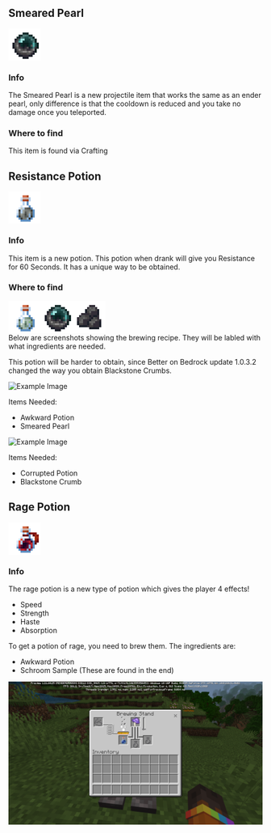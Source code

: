 
## Smeared Pearl
<div style="display: flex; align-items: center;">
  <img src="/Main/assets/smeared_pearl.png" alt="Example Image" width="64">
</div>

### Info
The Smeared Pearl is a new projectile item that works the same as an ender pearl, only difference is that the cooldown is reduced and you take no damage once you  teleported.
### Where to find
This item is found via Crafting

## Resistance Potion
<div style="display: flex; align-items: center;">
  <img src="/Main/assets/potion_bottle_resistance.png" alt="Example Image" width="64">
</div>

### Info
This item is a new potion. This potion when drank will give you Resistance for 60 Seconds. It has a unique way to be obtained.
### Where to find
<div style="display: flex; align-items: center;">
  <img src="/Main/assets/potion_bottle_corrupt.png" alt="Example Image" width="64">
  <img src="/Main/assets/smeared_pearl.png" alt="Example Image" width="64">
  <img src="/Main/assets/blackstone_crumb.png" alt="Example Image" width="64">
</div>
Below are screenshots showing the brewing recipe. They will be labled with what ingredients are needed.

This potion will be harder to obtain, since Better on Bedrock update 1.0.3.2 changed the way you obtain Blackstone Crumbs.
<div style="display: flex; align-items: center;">
  <img src="/Main/assets/recipes/2.png" alt="Example Image">
</div>

Items Needed: 
- Awkward Potion
- Smeared Pearl
<div style="display: flex; align-items: center;">
  <img src="/Main/assets/recipes/1.png" alt="Example Image">
</div>

Items Needed: 
- Corrupted Potion
- Blackstone Crumb


## Rage Potion
<div style="display: flex; align-items: center;">
  <img src="/Main/assets/rage_potion.png" alt="Example Image" width="64">
</div>

### Info
The rage potion is a new type of potion which gives the player 4 effects!
- Speed
- Strength
- Haste
- Absorption

To get a potion of rage, you need to brew them. The ingredients are:
- Awkward Potion
- Schroom Sample (These are found in the end)

<div style="display: flex; align-items: center;">
  <img src="/Main/assets/recipes/rage.png" alt="Example Image">
</div>

